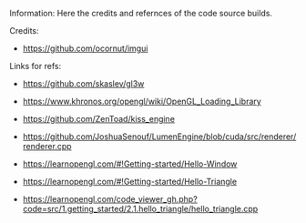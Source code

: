 Information: Here the credits and refernces of the code source builds.

Credits:
 * https://github.com/ocornut/imgui


Links for refs:
 * https://github.com/skaslev/gl3w
 * https://www.khronos.org/opengl/wiki/OpenGL_Loading_Library

 * https://github.com/ZenToad/kiss_engine
 * https://github.com/JoshuaSenouf/LumenEngine/blob/cuda/src/renderer/renderer.cpp
 * https://learnopengl.com/#!Getting-started/Hello-Window
 * https://learnopengl.com/#!Getting-started/Hello-Triangle
 * https://learnopengl.com/code_viewer_gh.php?code=src/1.getting_started/2.1.hello_triangle/hello_triangle.cpp
 


